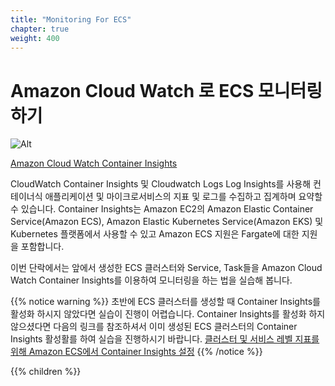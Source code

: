 ```yaml
---
title: "Monitoring For ECS"
chapter: true
weight: 400
---
```


# Amazon Cloud Watch 로 ECS 모니터링하기

![Alt](/images/cloudwatch/cloudwatch.png "How Amazon Cloud Watch Works")

[Amazon Cloud Watch Container Insights](https://docs.aws.amazon.com/ko_kr/AmazonCloudWatch/latest/monitoring/ContainerInsights.html)

CloudWatch Container Insights 및 Cloudwatch Logs Log Insights를 사용해 컨테이너식 애플리케이션 및 마이크로서비스의 지표 및 로그를 수집하고 집계하며 요약할 수 있습니다. Container Insights는 Amazon EC2의 Amazon Elastic Container Service(Amazon ECS), Amazon Elastic Kubernetes Service(Amazon EKS) 및 Kubernetes 플랫폼에서 사용할 수 있고 Amazon ECS 지원은 Fargate에 대한 지원을 포함합니다. 

이번 단락에서는 앞에서 생성한 ECS 클러스터와 Service, Task들을 Amazon Cloud Watch Container Insights를 이용하여 모니터링을 하는 법을 실습해 봅니다. 


{{% notice warning %}}
초반에 ECS 클러스터를 생성할 때 Container Insights를 활성화 하시지 않았다면 실습이 진행이 어렵습니다. Container Insights를 활성화 하지 않으셨다면 다음의 링크를 참조하셔서 이미 생성된 ECS 클러스터의 Container Insights 활성활를 하여
실습을 진행하시기 바랍니다. [클러스터 및 서비스 레벨 지표를 위해 Amazon ECS에서 Container Insights 설정](https://docs.aws.amazon.com/ko_kr/AmazonCloudWatch/latest/monitoring/deploy-container-insights-ECS-cluster.html)
{{% /notice %}}

{{% children %}}



